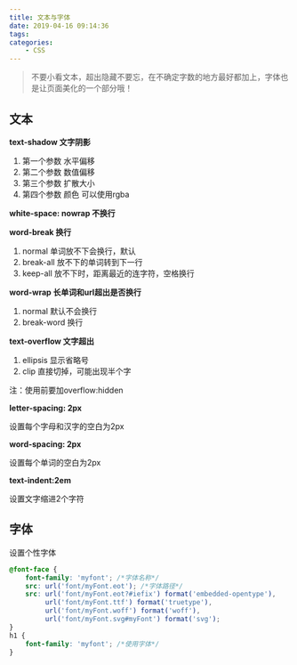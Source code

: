 ```yaml
---
title: 文本与字体
date: 2019-04-16 09:14:36
tags:
categories:
	- CSS
---
```


> 不要小看文本，超出隐藏不要忘，在不确定字数的地方最好都加上，字体也是让页面美化的一个部分哦！

<!--more-->

## 文本

**text-shadow 文字阴影**

1. 第一个参数 水平偏移
2. 第二个参数 数值偏移
3. 第三个参数 扩散大小
4. 第四个参数 颜色 可以使用rgba

**white-space: nowrap 不换行**

**word-break 换行**

1. normal 单词放不下会换行，默认
2. break-all 放不下的单词转到下一行
3. keep-all 放不下时，距离最近的连字符，空格换行

**word-wrap 长单词和url超出是否换行**

1. normal 默认不会换行
2. break-word 换行

**text-overflow 文字超出**

1. ellipsis 显示省略号
2. clip 直接切掉，可能出现半个字

注：使用前要加overflow:hidden

**letter-spacing: 2px**

设置每个字母和汉字的空白为2px 

**word-spacing: 2px**

设置每个单词的空白为2px

**text-indent:2em**

设置文字缩进2个字符



## 字体

设置个性字体

```css
@font-face {
    font-family: 'myfont'; /*字体名称*/
    src: url('font/myFont.eot'); /*字体路径*/
    src: url('font/myFont.eot?#iefix') format('embedded-opentype'),
         url('font/myFont.ttf') format('truetype'),
         url('font/myFont.woff') format('woff'),
         url('font/myFont.svg#myFont') format('svg');
}
h1 {
    font-family: 'myfont'; /*使用字体*/
}
```